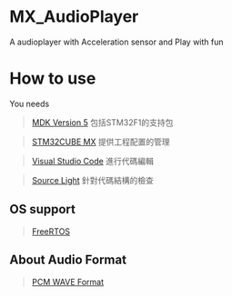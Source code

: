 # MX_AudioPlayer
A audioplayer with Acceleration sensor and Play with fun
# How to use
You needs 

>[MDK Version 5](http://www2.keil.com/mdk5) 包括STM32F1的支持包

>[STM32CUBE MX](http://www.stm32cube.com/)  提供工程配置的管理

>[Visual Studio Code](https://code.visualstudio.com/) 進行代碼編輯

>[Source Light](https://www.baidu.com) 針對代碼結構的檢查

## OS support
>[FreeRTOS](http://www.freertos.org/)
## About Audio Format
>[PCM WAVE Format](http://ibillxia.github.io/blog/2013/07/20/details-of-wave-format-and-reading-wave-files-in-C-language/)